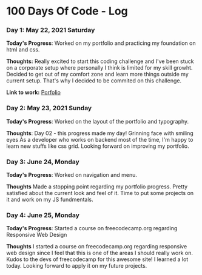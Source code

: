 # 100 Days Of Code - Log

### Day 1: May 22, 2021 Saturday

**Today's Progress**: Worked on my portfolio and practicing my foundation on html and css.

**Thoughts:** Really excited to start this coding challenge and I've been stuck on a corporate setup where personally I think is limited for my skill growht. Decided to get out of my comfort zone and learn more things outside my current setup. That's why I decided to be commited on this challenge.

**Link to work:** [Porfolio](https://twitter.com/GlomarJet/status/1395937134201032704)

### Day 2: May 23, 2021 Sunday

**Today's Progress**: Worked on the layout of the portfolio and typography.

**Thoughts**: Day 02 - this progress made my day! Grinning face with smiling eyes As a developer who works on backend most of the time, I'm happy to learn new stuffs like css grid. Looking forward on improving my portfolio.

<!--- **Link(s) to work**: [Portfolio](http://www.example.com) --->


### Day 3: June 24, Monday

**Today's Progress**: Worked on navigation and menu.

**Thoughts** Made a stopping point regarding my portfolio progress. Pretty satisfied about the current look and feel of it. Time to put some projects on it and work on my JS fundmentals.


<!--- **
**Link(s) to work**
1. [Find the Longest Word in a String](https://www.freecodecamp.com/challenges/find-the-longest-word-in-a-string)
2. [Title Case a Sentence](https://www.freecodecamp.com/challenges/title-case-a-sentence)
 --->

 ### Day 4: June 25, Monday

**Today's Progress**: Started a course on freecodecamp.org regarding Responsive Web Design

**Thoughts** I started a course on freecodecamp.org regarding responsive web design since I feel that this is one of the areas I  should really work on. Kudos to the devs of freecodecamp for this awesome site! I learned a lot today. Looking forward to apply it on my future projects.